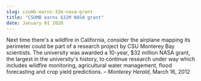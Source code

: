 ```yaml
---
slug: csumb-earns-32m-nasa-grant
title: "CSUMB earns $32M NASA grant"
date: January 01 2020
---
```


<p>Next time there's a wildfire in California, consider the airplane mapping its perimeter could be part of a research project by CSU Monterey Bay scientists. The university was awarded a 10-year, $32 million NASA grant, the largest in the university's history, to continue research under way which includes wildfire monitoring, agricultural water management, flood forecasting and crop yield predictions. – <em>Monterey Herald</em>, March 16, 2012
</p>
